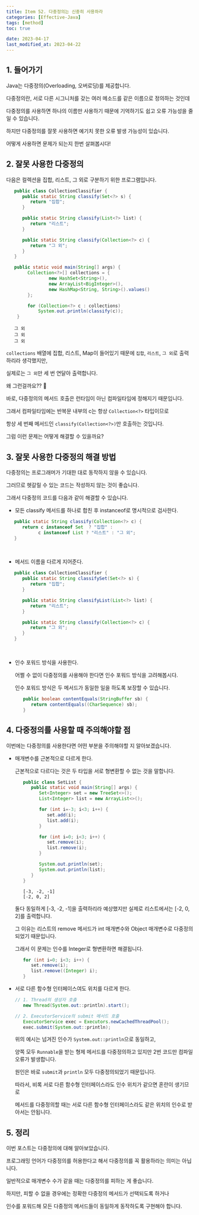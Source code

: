 ```yaml
---
title: Item 52. 다중정의는 신중히 사용하라
categories: [Effective-Java]
tags: [method]
toc: true

date: 2023-04-17
last_modified_at: 2023-04-22
---
```


## 1. 들어가기

Java는 다중정의(Overloading, 오버로딩)를 제공합니다.

다중정의란, 서로 다른 시그니처를 갖는 여러 메소드를 같은 이름으로 정의하는 것인데

다중정의를 사용하면 하나의 이름만 사용하기 때문에 기억하기도 쉽고 오류 가능성을 줄일 수 있습니다.

하지만 다중정의를 잘못 사용하면 예기치 못한 오류 발생 가능성이 있습니다.

어떻게 사용하면 문제가 되는지 한번 살펴봅시다!

## 2. 잘못 사용한 다중정의

다음은 컬렉션을 집합, 리스트, 그 외로 구분하기 위한 프로그램입니다.

```java
   public class CollectionClassifier {
      public static String classify(Set<?> s) {
         return "집합";
      }

      public static String classify(List<?> list) {
         return "리스트";
      }

      public static String classify(Collection<?> c) {
         return "그 외";
      }
   }

   public static void main(String[] args) {
        Collection<?>[] collections = {
                new HashSet<String>(),
                new ArrayList<BigInteger>(),
                new HashMap<String, String>().values()
        };

        for (Collection<?> c : collections)
            System.out.println(classify(c));
    }
```

```
   그 외
   그 외
   그 외
```

`collections` 배열에 집합, 리스트, Map이 들어있기 때문에 `집합`, `리스트`, `그 외`로 출력하리라 생각했지만,

실제로는 `그 외`만 세 번 연달아 출력합니다. 

왜 그런걸까요?? 🤔

바로, 다중정의의 메서드 호출은 런타임이 아닌 컴파일타임에 정해지기 때문입니다.

그래서 컴파일타임에는 반복문 내부의 c는 항상 `Collection<?>` 타입이므로

항상 세 번째 메서드인 `classify(Collection<?>)`만 호출하는 것입니다.

그럼 이런 문제는 어떻게 해결할 수 있을까요?

## 3. 잘못 사용한 다중정의 해결 방법

다중정의는 프로그래머가 기대한 대로 동작하지 않을 수 있습니다.

그러므로 헷갈릴 수 있는 코드는 작성하지 않는 것이 좋습니다.

그래서 다중정의 코드를 다음과 같이 해결할 수 있습니다.

* 모든 classify 메서드를 하나로 합친 후 instanceof로 명시적으로 검사한다.

```java
   public static String classify(Collection<?> c) {
      return c instanceof Set  ? "집합" :
            c instanceof List ? "리스트" : "그 외";
   }
```

<br>

* 메서드 이름을 다르게 지어준다.

```java
   public class CollectionClassifier {
      public static String classifySet(Set<?> s) {
         return "집합";
      }

      public static String classifyList(List<?> list) {
         return "리스트";
      }

      public static String classify(Collection<?> c) {
         return "그 외";
      }
   }
```

<br>

* 인수 포워드 방식을 사용한다.

   어쩔 수 없이 다중정의를 사용해야 한다면 인수 포워드 방식을 고려해봅시다.

   인수 포워드 방식은 두 메서드가 동일한 일을 하도록 보장할 수 있습니다.

   ```java
      public boolean contentEquals(StringBuffer sb) {
         return contentEquals((CharSequence) sb);
      }
   ```

## 4. 다중정의를 사용할 때 주의해야할 점

이번에는 다중정의를 사용한다면 어떤 부분을 주의해야할 지 알아보겠습니다.

* 매개변수를 근본적으로 다르게 한다.

   근본적으로 다르다는 것은 두 타입을 서로 형변환할 수 없는 것을 말합니다.

   ```java
      public class SetList {
         public static void main(String[] args) {
            Set<Integer> set = new TreeSet<>();
            List<Integer> list = new ArrayList<>();

            for (int i=-3; i<3; i++) {
               set.add(i);
               list.add(i);
            }

            for (int i=0; i<3; i++) {
               set.remove(i);
               list.remove(i);
            }

            System.out.println(set);
            System.out.println(list);
         }
      }
   ```

   ```
      [-3, -2, -1]
      [-2, 0, 2]
   ```

   둘다 동일하게 [-3, -2, -1]을 출력하리라 예상했지만 실제로 리스트에서는 [-2, 0, 2]를 출력합니다.

   그 이유는 리스트의 remove 메서드가 int 매개변수와 Object 매개변수로 다중정의되었기 때문입니다.

   그래서 이 문제는 인수를 Integer로 형변환하면 해결됩니다.

   ```java
      for (int i=0; i<3; i++) {
         set.remove(i);
         list.remove((Integer) i);
      }
   ```

* 서로 다른 함수형 인터페이스여도 위치를 다르게 한다.

   ```java
   // 1. Thread의 생성자 호출
      new Thread(System.out::println).start();

   // 2. ExecutorService의 submit 메서드 호출
      ExecutorService exec = Executors.newCachedThreadPool();
      exec.submit(System.out::println);
   ```

   위의 예시는 넘겨진 인수가 `System.out::println`으로 동일하고,

   양쪽 모두 `Runnable`을 받는 형제 메서드를 다중정의하고 있지만 2번 코드만 컴파일 오류가 발생합니다.

   원인은 바로 `submit`과 `println` 모두 다중정의되었기 때문입니다.

   따라서, 비록 서로 다른 함수형 인터페이스라도 인수 위치가 같으면 혼란이 생기므로

   메서드를 다중정의할 때는 서로 다른 함수형 인터페이스라도 같은 위치의 인수로 받아서는 안됩니다.

## 5. 정리

이번 포스트는 다중정의에 대해 알아보았습니다.

프로그래밍 언어가 다중정의를 허용한다고 해서 다중정의를 꼭 활용하라는 의미는 아닙니다.

일반적으로 매개변수 수가 같을 때는 다중정의를 피하는 게 좋습니다.

하지만, 피할 수 없을 경우에는 정확한 다중정의 메서드가 선택되도록 하거나

인수를 포워드해 모든 다중정의 메서드들이 동일하게 동작하도록 구현해야 합니다.